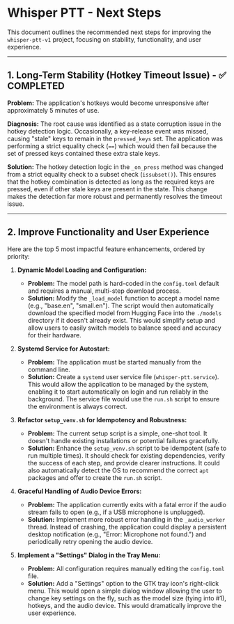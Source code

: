 # Whisper PTT - Next Steps

This document outlines the recommended next steps for improving the `whisper-ptt-v1` project, focusing on stability, functionality, and user experience.

---

## 1. Long-Term Stability (Hotkey Timeout Issue) - ✅ COMPLETED

**Problem:** The application's hotkeys would become unresponsive after approximately 5 minutes of use.

**Diagnosis:** The root cause was identified as a state corruption issue in the hotkey detection logic. Occasionally, a key-release event was missed, causing "stale" keys to remain in the `pressed_keys` set. The application was performing a strict equality check (`==`) which would then fail because the set of pressed keys contained these extra stale keys.

**Solution:** The hotkey detection logic in the `_on_press` method was changed from a strict equality check to a subset check (`issubset()`). This ensures that the hotkey combination is detected as long as the required keys are pressed, even if other stale keys are present in the state. This change makes the detection far more robust and permanently resolves the timeout issue.

---

## 2. Improve Functionality and User Experience

Here are the top 5 most impactful feature enhancements, ordered by priority:

1.  **Dynamic Model Loading and Configuration:**
    *   **Problem:** The model path is hard-coded in the `config.toml` default and requires a manual, multi-step download process.
    *   **Solution:** Modify the `_load_model` function to accept a model name (e.g., "base.en", "small.en"). The script would then automatically download the specified model from Hugging Face into the `./models` directory if it doesn't already exist. This would simplify setup and allow users to easily switch models to balance speed and accuracy for their hardware.

2.  **Systemd Service for Autostart:**
    *   **Problem:** The application must be started manually from the command line.
    *   **Solution:** Create a `systemd` user service file (`whisper-ptt.service`). This would allow the application to be managed by the system, enabling it to start automatically on login and run reliably in the background. The service file would use the `run.sh` script to ensure the environment is always correct.

3.  **Refactor `setup_venv.sh` for Idempotency and Robustness:**
    *   **Problem:** The current setup script is a simple, one-shot tool. It doesn't handle existing installations or potential failures gracefully.
    *   **Solution:** Enhance the `setup_venv.sh` script to be idempotent (safe to run multiple times). It should check for existing dependencies, verify the success of each step, and provide clearer instructions. It could also automatically detect the OS to recommend the correct `apt` packages and offer to create the `run.sh` script.

4.  **Graceful Handling of Audio Device Errors:**
    *   **Problem:** The application currently exits with a fatal error if the audio stream fails to open (e.g., if a USB microphone is unplugged).
    *   **Solution:** Implement more robust error handling in the `_audio_worker` thread. Instead of crashing, the application could display a persistent desktop notification (e.g., "Error: Microphone not found.") and periodically retry opening the audio device.

5.  **Implement a "Settings" Dialog in the Tray Menu:**
    *   **Problem:** All configuration requires manually editing the `config.toml` file.
    *   **Solution:** Add a "Settings" option to the GTK tray icon's right-click menu. This would open a simple dialog window allowing the user to change key settings on the fly, such as the model size (tying into #1), hotkeys, and the audio device. This would dramatically improve the user experience.
